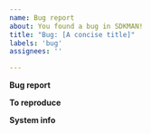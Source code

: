 ```yaml
---
name: Bug report
about: You found a bug in SDKMAN!
title: "Bug: [A concise title]"
labels: 'bug'
assignees: ''

---
```

<!-- DO NOT DELETE THIS TEMPLATE AND PLEASE READ IT WITH CARE! -->
<!-- Thank you for using the SDKMAN! issue tracker. Please fill in everything to the best of your ability. If you need clarification on whether it is a bug, please use our #help Discord channel before creating a new issue. Please know that we cannot offer regular support through GitHub issues and will close the issue without warning if it is not a bug. -->

**Bug report**
<!-- A clear and concise description of the bug you encountered  -->

**To reproduce**
<!-- Steps to reproduce the behaviour or verify the issue -->

**System info**
<!-- Please add relevant information about your system:
- OS (e.g. Windows, Linux, Mac, Cygwin, WSL, etc.) and version
- Shell and version (e.g. `bash --version`/`zsh --version`)
- The output of `sdk version`
-->
